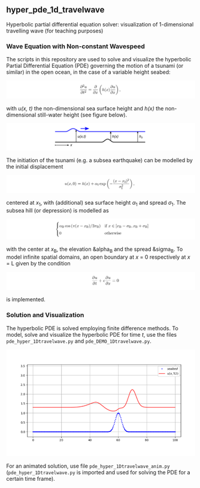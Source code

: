 ## hyper_pde_1d_travelwave

Hyperbolic partial differential equation solver: visualization of 1-dimensional travelling wave (for teaching purposes)



### Wave Equation with Non-constant Wavespeed

The scripts in this repository are used to solve and visualize the hyperbolic Partial Differential Equation (PDE) governing the motion of a tsunami (or similar) in the open
ocean, in the case of a variable height seabed:  

![Wave equation with non-constant wavespeed](data/formula_1.png)  

with *u(x, t)* the non-dimensional sea surface height and *h(x)* the non-dimensional still-water height (see figure below).  

![Sea surface and still-water height](data/figure_1.png)  

The initiation of the tsunami (e.g. a subsea earthquake) can be modelled by the initial displacement  

![Initiation of tsunami](data/formula_2.png)  

centered at *x*<sub>1</sub>, with (additional) sea surface height <i>&alpha;</i><sub>1</sub> and spread <i>&sigma;</i><sub>1</sub>. The subsea hill (or depression) is modelled as  

![Subsea hill](data/formula_3.png)  

with the center at *x*<sub>B</sub>, the elevation &alpha<sub>B</sub> and the spread &sigma<sub>B</sub>. To model infinite spatial domains, an open boundary at *x* = 0 respectively at *x* = L given by the condition  

![Open boundary](data/formula_4.png)  

is implemented.  



### Solution and Visualization

The hyperbolic PDE is solved employing finite difference methods. To model, solve and visualize the hyperbolic PDE for time *t*, use the files `pde_hyper_1Dtravelwave.py` and `pde_DEMO_1Dtravelwave.py`.  

![Solution for time t](data/figure_2.png)  

For an animated solution, use file `pde_hyper_1Dtravelwave_anim.py` (`pde_hyper_1Dtravelwave.py` is imported and used for solving the PDE for a certain time frame).



